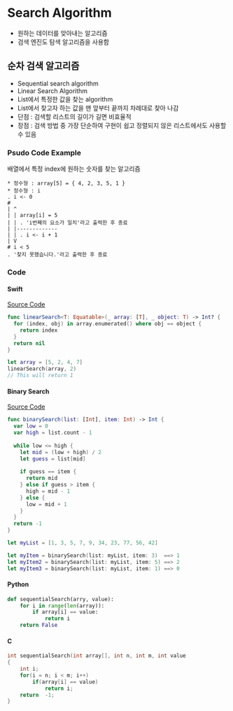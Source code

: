 # Search Algorithm

* 원하는 데이터를 앚아내는 알고리즘
* 검색 엔진도 탐색 알고리즘을 사용함

## 순차 검색 알고리즘
* Sequential search algorithm
* Linear Search Algorithm
* List에서 특정한 값을 찾는 algorithm
* List에서 찾고자 하는 값을 맨 앞부터 끝까지 차례대로 찾아 나감
* 단점 : 검색할 리스트의 길이가 길면 비효율적
* 장점 : 검색 방법 중 가장 단순하여 구현이 쉽고 정렬되지 않은 리스트에서도 사용할 수 있음

### Psudo Code Example

배열에서 특정 index에 원하는 숫자를 찾는 알고리즘

```
* 정수형 : array[5] = { 4, 2, 3, 5, 1 }
* 정수형 : i
. i <- 0
#
| ^
| | array[i] = 5
| | . 'i번째의 요소가 일치'라고 출력한 후 종료
| |-------------
| | . i <- i + 1
| V
# i < 5
. '찾지 못했습니다.'라고 출력한 후 종료
```

### Code

#### Swift

[Source Code](LinearSearch.playground)

```swift
func linearSearch<T: Equatable>(_ array: [T], _ object: T) -> Int? {
  for (index, obj) in array.enumerated() where obj == object {
    return index
  }
  return nil
}

let array = [5, 2, 4, 7]
linearSearch(array, 2)
// This will return 1
```
#### Binary Search

[Source Code](BinarySearch.playground)

```Swift
func binarySearch(list: [Int], item: Int) -> Int {
  var low = 0
  var high = list.count - 1
  
  while low <= high {
    let mid = (low + high) / 2
    let guess = list[mid]
    
    if guess == item {
      return mid
    } else if guess > item {
      high = mid - 1
    } else {
      low = mid + 1
    }
  }
  return -1
}

let myList = [1, 3, 5, 7, 9, 34, 23, 77, 56, 42]

let myItem = binarySearch(list: myList, item: 3)  ==> 1
let myItem2 = binarySearch(list: myList, item: 5) ==> 2
let myItem3 = binarySearch(list: myList, item: 1) ==> 0
```

#### Python
```Python
def sequentialSearch(arry, value):
	for i in range(len(array)):
		if array[i] == value:
			return i
	return False
```
#### C
```C
int sequentialSearch(int array[], int n, int m, int value
{
	int i;
	for(i = n; i < m; i++)
		if(array[i] == value)
			return i;
	return  -1;
}
```
